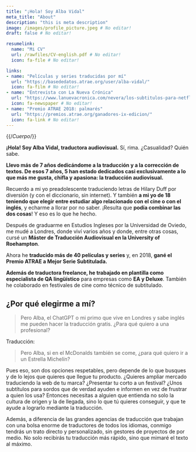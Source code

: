 ```yaml
---
title: "¡Hola! Soy Alba Vidal"
meta_title: "About"
description: "this is meta description"
image: /images/profile_picture.jpeg # No editar!
draft: false # No editar!

resumelink:
  name: "Mi CV"
  url: /rawfiles/CV-english.pdf # No editar!
  icon: fa-file # No editar!

links:
- name: "Películas y series traducidas por mí"
  url: "https://basededatos.atrae.org/user/alba-vidal/"
  icon: fa-film # No editar!
- name: "Entrevista con La Nueva Crónica"
  url: "https://www.lanuevacronica.com/nevera/los-subtitulos-para-netflix-se-traducen-desde-leon_117807_102.html"
  icon: fa-newspaper # No editar!
- name: "Premio ATRAE 2018: palmarés"
  url: "https://premios.atrae.org/ganadores-ix-edicion/"
  icon: fa-link # No editar!
---
```

{{/*Cuerpo*/}}

__¡Hola! Soy Alba Vidal, traductora audiovisual.__ Sí, rima. ¿Casualidad? Quién sabe.

__Llevo más de 7 años dedicándome a la traducción y a la corrección de textos. De esos 7 años, 5 han estado dedicados casi exclusivamente a lo que más me gusta, chifla y apasiona: la traducción audiovisual.__

Recuerdo a mi yo preadolescente traduciendo letras de Hilary Duff por diversión (y con el diccionario, sin internet). Y también __a mi yo de 18 teniendo que elegir entre estudiar algo relacionado con el cine o con el inglés__, y echarme a llorar por no saber. ¡Resulta que __podía combinar las dos cosas__! Y eso es lo que he hecho.

Después de graduarme en Estudios Ingleses por la Universidad de Oviedo, me mudé a Londres, donde viví varios años y donde, entre otras cosas, cursé un __Máster de Traducción Audiovisual en la University of Roehampton__.

Ahora he __traducido más de 40 películas y series__ y, en 2018, __gané el Premio ATRAE a Mejor Serie Subtitulada.__

__Además de traductora freelance, he trabajado en plantilla como especialista de QA lingüístico__ para empresas como __EA y Deluxe__. También he colaborado en festivales de cine como técnico de subtitulado.

## ¿Por qué elegirme a mí?
>Pero Alba, el ChatGPT o mi primo que vive en Londres y sabe inglés me pueden hacer la traducción gratis. ¿Para qué quiero a una profesional?

Traducción:
>Pero Alba, si en el McDonalds también se come, ¿para qué quiero ir a un Estrella Michelín?

Pues eso, son dos opciones respetables, pero depende de lo que busques y de lo lejos que quieres que llegue tu producto. ¿Quieres ampliar mercado traduciendo la web de tu marca? ¿Presentar tu corto a un festival? ¿Unos subtítulos para sordos que de verdad ayuden e informen en vez de frustrar a quien los usa? Entonces necesitas a alguien que entienda no solo la cultura de origen y la de llegada, sino lo que tú quieres conseguir, y que te ayude a lograrlo mediante la traducción.


Además, a diferencia de las grandes agencias de traducción que trabajan con una bolsa enorme de traductores de todos los idiomas, conmigo tendrás un trato directo y personalizado, sin gestores de proyectos de por medio. No solo recibirás tu traducción más rápido, sino que mimaré el texto al máximo. 
